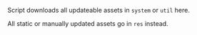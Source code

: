 Script downloads all updateable assets in `system` or `util` here.

All static or manually updated assets go in `res` instead.
